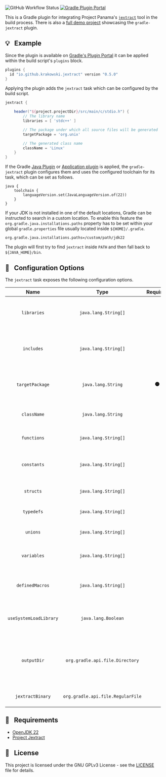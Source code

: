 ![GitHub Workflow Status](https://img.shields.io/github/actions/workflow/status/krakowski/gradle-jextract/publish.yml?label=GitHub%20Workflow)
[![Gradle Plugin Portal](https://img.shields.io/gradle-plugin-portal/v/io.github.krakowski.jextract?label=Gradle%20Plugin%20Portal&color=1e81b0)](https://plugins.gradle.org/plugin/io.github.krakowski.jextract)


This is a Gradle plugin for integrating Project Panama's [`jextract`](https://github.com/openjdk/jextract) tool in the build process.
There is also a [full demo project](https://github.com/krakowski/jextract-demo) showcasing the `gradle-jextract` plugin.
## :bulb: &nbsp; Example

Since the plugin is available on [Gradle's Plugin Portal](https://plugins.gradle.org/) it can be applied within the build script's `plugins` block.

```gradle
plugins {
  id "io.github.krakowski.jextract" version "0.5.0"
}
```

Applying the plugin adds the `jextract` task which can be configured by the build script.

```gradle
jextract {

    header("${project.projectDir}/src/main/c/stdio.h") {
        // The library name
        libraries = [ 'stdc++' ]

        // The package under which all source files will be generated
        targetPackage = 'org.unix'

        // The generated class name
        className = 'Linux'
    }
}
```

If the Gradle [Java Plugin](https://docs.gradle.org/current/userguide/java_plugin.html) or
[Application plugin](https://docs.gradle.org/current/userguide/application_plugin.html) is applied, the `gradle-jextract`
plugin configures them and uses the configured toolchain for its task, which can be set as follows.

```
java {
    toolchain {
        languageVersion.set(JavaLanguageVersion.of(22))
    }
}
```

If your JDK is not installed in one of the default locations, Gradle can be instructed to search in a custom location.
To enable this feature the `org.gradle.java.installations.paths` property has to be set within your global `gradle.properties`
file usually located inside `${HOME}/.gradle`.

```
org.gradle.java.installations.paths=/custom/path/jdk22
```

The plugin will first try to find `jextract` inside `PATH` and then fall back to `${JAVA_HOME}/bin`.

## :triangular_ruler: &nbsp; Configuration Options

The `jextract` task exposes the following configuration options.

|          Name          |               Type                |    Required    | Description                                                                |
|:----------------------:|:---------------------------------:|:--------------:|----------------------------------------------------------------------------|
|      `libraries`       |       `java.lang.String[]`        |                | The libraries against which the native code will link                      |
|       `includes`       |       `java.lang.String[]`        |                | A list of directories which should be included during code generation      |
|    `targetPackage`     |        `java.lang.String`         | :black_circle: | The package under which all bindings will be generated                     |
|      `className`       |        `java.lang.String`         |                | The generated class file's name                                            |
|      `functions`       |       `java.lang.String[]`        |                | Whitelist of function symbols                                              |
|      `constants`       |       `java.lang.String[]`        |                | Whitelist of macro and enum constant symbols                               |
|       `structs`        |       `java.lang.String[]`        |                | Whitelist of struct symbols                                                |
|       `typedefs`       |       `java.lang.String[]`        |                | Whitelist of typedef symbols                                               |
|        `unions`        |       `java.lang.String[]`        |                | Whitelist of union symbols                                                 |
|      `variables`       |       `java.lang.String[]`        |                | Whitelist of global variable symbols                                       |
|    `definedMacros`     |       `java.lang.String[]`        |                | List of additional defined C preprocessor macros                           |
| `useSystemLoadLibrary` |       `java.lang.Boolean`         |                | Load libraries into the loader symbol lookup                               |
|      `outputDir`       | `org.gradle.api.file.Directory`   |                | The output directory under which the generated source files will be placed |
|    `jextractBinary`    | `org.gradle.api.file.RegularFile` |                | The jextract binary to be used                                             |

## :wrench: &nbsp; Requirements

  * [OpenJDK 22](https://openjdk.org/projects/jdk/22/)
  * [Project Jextract](https://jdk.java.net/jextract/)

## :scroll: &nbsp; License

This project is licensed under the GNU GPLv3 License - see the [LICENSE](LICENSE) file for details.
